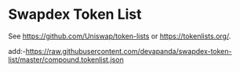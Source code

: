 # Swapdex Token List

See https://github.com/Uniswap/token-lists or https://tokenlists.org/.

add:-https://raw.githubusercontent.com/devapanda/swapdex-token-list/master/compound.tokenlist.json
